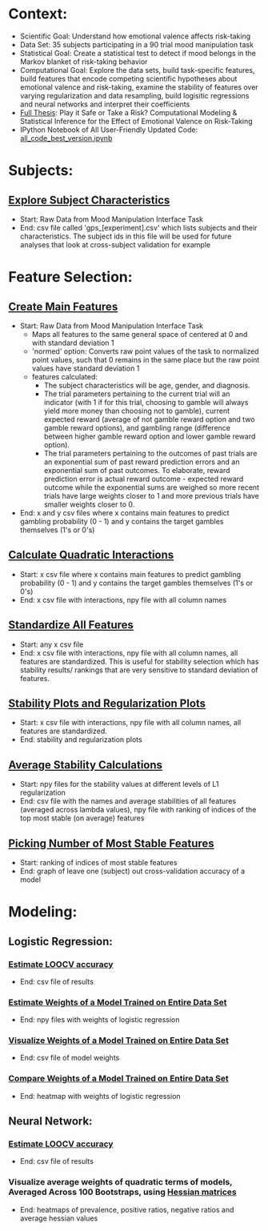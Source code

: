 # Context:
- Scientific Goal: Understand how emotional valence affects risk-taking
- Data Set: 35 subjects participating in a 90 trial mood manipulation task
- Statistical Goal: Create a statistical test to detect if mood belongs in the Markov blanket of risk-taking behavior
- Computational Goal: Explore the data sets, build task-specific features, build features that encode competing scientific hypotheses about emotional valence and risk-taking, examine the stability of features over varying regularization and data resampling, build logisitic regressions and neural networks and interpret their coefficients
- [Full Thesis](https://drive.google.com/file/d/1suI2_G2Yr0xgezhOJGKc8gicD7TjD2y3/view?usp=share_link): Play it Safe or Take a Risk? Computational Modeling & Statistical Inference for the Effect of Emotional Valence on Risk-Taking
- IPython Notebook of All User-Friendly Updated Code: [all_code_best_version.ipynb](https://nbviewer.org/github/jesshuang98/nimh-mlt-risk-taking/blob/main/all_code_best_version.ipynb)

# Subjects:

## [Explore Subject Characteristics](https://nbviewer.org/github/jesshuang98/nimh-mlt-risk-taking/blob/main/all_code_best_version.ipynb#Load)
- Start: Raw Data from Mood Manipulation Interface Task
- End: csv file called 'gps_[experiment].csv' which lists subjects and their characteristics. The subject ids in this file will be used for future analyses that look at cross-subject validation for example

# Feature Selection:

## [Create Main Features](https://nbviewer.org/github/jesshuang98/nimh-mlt-risk-taking/blob/main/all_code_best_version.ipynb#Create-Normalized-Main-Features-and-Evaluate-Collinearity)
- Start: Raw Data from Mood Manipulation Interface Task
  - Maps all features to the same general space of centered at 0 and with standard deviation 1 
  - 'normed' option: Converts raw point values of the task to normalized point values, such that 0 remains in the same place but the raw point values have standard deviation 1 
  - features calculated: 
    - The subject characteristics will be age, gender, and diagnosis. 
    - The trial parameters pertaining to the current trial will an indicator (with 1 if for this trial, choosing to gamble will always yield more money than choosing not to gamble), current expected reward (average of not gamble reward option and two gamble reward options), and gambling range (difference between higher gamble reward option and lower gamble reward option). 
    - The trial parameters pertaining to the outcomes of past trials are an exponential sum of past reward prediction errors and an exponential sum of past outcomes. To elaborate, reward prediction error is actual reward outcome - expected reward outcome while the exponential sums are weighed so more recent trials have large weights closer to 1 and more previous trials have smaller weights closer to 0.
- End: x and y csv files where x contains main features to predict gambling probability (0 - 1) and y contains the target gambles themselves (1's or 0's)

## [Calculate Quadratic Interactions](https://nbviewer.org/github/jesshuang98/nimh-mlt-risk-taking/blob/main/all_code_best_version.ipynb#Calculate-Quadratic-Features)
- Start: x csv file where x contains main features to predict gambling probability (0 - 1) and y contains the target gambles themselves (1's or 0's)
- End: x csv file with interactions, npy file with all column names

## [Standardize All Features](https://nbviewer.org/github/jesshuang98/nimh-mlt-risk-taking/blob/main/all_code_best_version.ipynb#General-Function-to-Standardize-Features)
- Start: any x csv file
- End: x csv file with interactions, npy file with all column names, all features are standardized. This is useful for stability selection which has stability results/ rankings that are very sensitive to standard deviation of features.

## [Stability Plots and Regularization Plots](https://nbviewer.org/github/jesshuang98/nimh-mlt-risk-taking/blob/main/all_code_best_version.ipynb#Stability-Plots-and-Regularization-Plots)
- Start: x csv file with interactions, npy file with all column names, all features are standardized.
- End: stability and regularization plots

## [Average Stability Calculations](https://nbviewer.org/github/jesshuang98/nimh-mlt-risk-taking/blob/main/all_code_best_version.ipynb#Average-Stability-Calculations)
- Start: npy files for the stability values at different levels of L1 regularization
- End: csv file with the names and average stabilities of all features (averaged across lambda values), npy file with ranking of indices of the top most stable (on average) features

## [Picking Number of Most Stable Features](https://nbviewer.org/github/jesshuang98/nimh-mlt-risk-taking/blob/main/all_code_best_version.ipynb#Picking-Number-of-Most-Stable-Features)
- Start: ranking of indices of most stable features
- End: graph of leave one (subject) out cross-validation accuracy of a model

# Modeling:

## Logistic Regression:

### [Estimate LOOCV accuracy](https://nbviewer.org/github/jesshuang98/nimh-mlt-risk-taking/blob/main/all_code_best_version.ipynb#Estimate-LR-LOOCV-accuracy)
- End: csv file of results

### [Estimate Weights of a Model Trained on Entire Data Set](https://nbviewer.org/github/jesshuang98/nimh-mlt-risk-taking/blob/main/all_code_best_version.ipynb#Estimate-Weights-of-a-Model-Trained-on-Entire-Data-Set)
- End: npy files with weights of logistic regression

### [Visualize Weights of a Model Trained on Entire Data Set](https://nbviewer.org/github/jesshuang98/nimh-mlt-risk-taking/blob/main/all_code_best_version.ipynb#Visualize-Weights-of-a-Model-Trained-on-Entire-Data-Set)
- End: csv file of model weights

### [Compare Weights of a Model Trained on Entire Data Set](https://nbviewer.org/github/jesshuang98/nimh-mlt-risk-taking/blob/main/all_code_best_version.ipynb#Compare-Weights-of-a-Model-Trained-on-Entire-Data-Set)
- End: heatmap with weights of logistic regression


## Neural Network:

### [Estimate LOOCV accuracy](https://nbviewer.org/github/jesshuang98/nimh-mlt-risk-taking/blob/main/all_code_best_version.ipynb#Estimate-NN-LOOCV-accuracy)
- End: csv file of results

[comment]: <> ([Estimate Weights of a Model Trained on Entire Data Set and Bootstrap Resamplings]
Run nn_boot_hessians_gradients.py
[DOESNT WORK YET] setting the seed = 0 gets us the original dataset
setting the seed to > 0 gets us some bootstrap resampling of the original dataset
End: npy files with hessian variables)

### Visualize average weights of quadratic terms of models, Averaged Across 100 Bootstraps, using [Hessian matrices](https://nbviewer.org/github/jesshuang98/nimh-mlt-risk-taking/blob/main/all_code_best_version.ipynb#Generate-Hessian-Values)

- End: heatmaps of prevalence, positive ratios, negative ratios and average hessian values

[comment]: <> ([Visualize average weights of linear main effect terms of models, Averaged Across 100 Bootstraps, using gradients]
[DOESNT WORK YET] Run visualize_gradient.py
End: heatmaps of prevalence, positive ratios, negative ratios and average gradient values)

